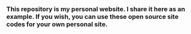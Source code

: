 ### This repository is my personal website. I share it here as an example. If you wish, you can use these open source site codes for your own personal site.
